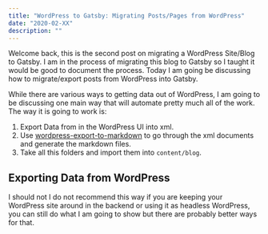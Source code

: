 ```yaml
---
title: "WordPress to Gatsby: Migrating Posts/Pages from WordPress"
date: "2020-02-XX"
description: ""
---
```


Welcome back, this is the second post on migrating a WordPress Site/Blog to Gatsby. I am in the process of migrating this blog to Gatsby so I taught it would be good to document the process. Today I am going be discussing how to migrate/export posts from WordPress into Gatsby.

While there are various ways to getting data out of WordPress, I am going to be discussing one main way that will automate pretty much all of the work. The way it is going to work is:

1. Export Data from in the WordPress UI into xml.
2. Use [wordpress-export-to-markdown](https://github.com/lonekorean/wordpress-export-to-markdown) to go through the xml documents and generate the markdown files.
3. Take all this folders and import them into `content/blog`.


## Exporting Data from WordPress




I should not I do not recommend this way if you are keeping your WordPress site around in the backend or using it as headless WordPress, you can still do what I am going to show but there are probably better ways for that.



